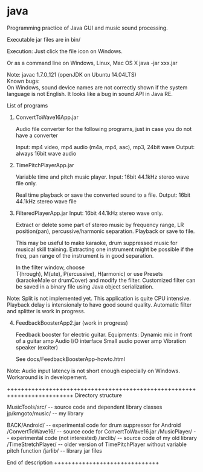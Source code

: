 # java
Programming practice of Java GUI and music sound processing.

Executable jar files are in bin/

Execution:
  Just click the file icon on Windows.

  Or as a command line on Windows, Linux, Mac OS X
    java -jar xxx.jar 

Note: javac 1.7.0_121 (openJDK on Ubuntu 14.04LTS)  
Known bugs:   
      On Windows, sound device names are not correctly shown
      if the system language is not English. It looks like
      a bug in sound API in Java RE.

List of programs

1) ConvertToWave16App.jar

   Audio file converter for the following programs,
   just in case you do not have a converter
 
   Input: mp4 video, mp4 audio (m4a, mp4, aac), mp3, 24bit wave
   Output: always 16bit wave audio

2) TimePitchPlayerApp.jar

   Variable time and pitch music player.
   Input: 16bit 44.1kHz stereo wave file only. 

   Real time playback or save the converted sound to a file.
   Output: 16bit 44.1kHz stereo wave file

3) FilteredPlayerApp.jar
   Input: 16bit 44.1kHz stereo wave only. 

   Extract or delete some part of stereo music 
   by frequency range, LR position(pan), percussive/harmonic separation.
   Playback or save to file.

   This may be useful to make karaoke, drum suppressed music for
   musical skill training. Extracting one instrument might be possible
   if the freq, pan range of the instrument is in good separation.
   
   In the filter window, choose  
   T(hrough), M(ute), P(ercussive), H(armonic) 
   or use Presets (karaokeMale or drumCover) and modify the filter.
   Customized filter can be saved in a binary file using Java object
   serialization.

 Note: Split is not implemented yet.
   This application is quite CPU intensive.
   Playback delay is intensionaly to have good sound quality.
   Automatic filter and splitter is work in progress.

4) FeedbackBoosterApp2.jar (work in progress)

   Feedback booster for electric guitar.
   Equipments: Dynamic mic in front of a guitar amp
          Audio I/O interface
          Small audio power amp
          Vibration speaker (exciter)

   See docs/FeedbackBoosterApp-howto.html

  Note: Audio input latency is not short enough especially on Windows.
        Workaround is in developement.

+++++++++++++++++++++++++++++++++++++++++++++++++++++++++++++++++++++++++
Directory structure

MusicTools/src/ -- source code and dependent library classes
               jp/kmgoto/music/ -- my library

BACK/Android/ -- experimental code for drum suppressor for Android
    /ConvertToWave16/ -- source code for ConvertToWave16.jar 
    /MusicPlayer/ -- experimental code (not interested)
    /srclib/ -- source code of my old library
    /TimeStretchPlayer/ -- older version of TimePitchPlayer 
             without variable pitch function
    /jarlib/ -- library jar files 

End of description
++++++++++++++++++++++++++++++
